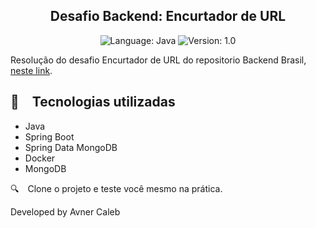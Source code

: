 <h2 align="center">
  Desafio Backend: Encurtador de URL
</h2>

<p align="center">
    
  <img alt="Language: Java" src="https://img.shields.io/badge/language-java-green">
  <img alt="Version: 1.0" src="https://img.shields.io/badge/version-1.0-yellowgreen">

</p>

Resolução do desafio Encurtador de URL do repositorio Backend Brasil, [neste link](https://github.com/backend-br/desafios/blob/master/url-shortener/PROBLEM.md).


## :rocket: Tecnologias utilizadas

* Java
* Spring Boot
* Spring Data MongoDB
* Docker
* MongoDB

:mag: Clone o projeto e teste você mesmo na prática.

Developed by Avner Caleb
